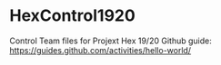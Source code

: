 # HexControl1920
Control Team files for Projext Hex 19/20
Github guide: https://guides.github.com/activities/hello-world/
